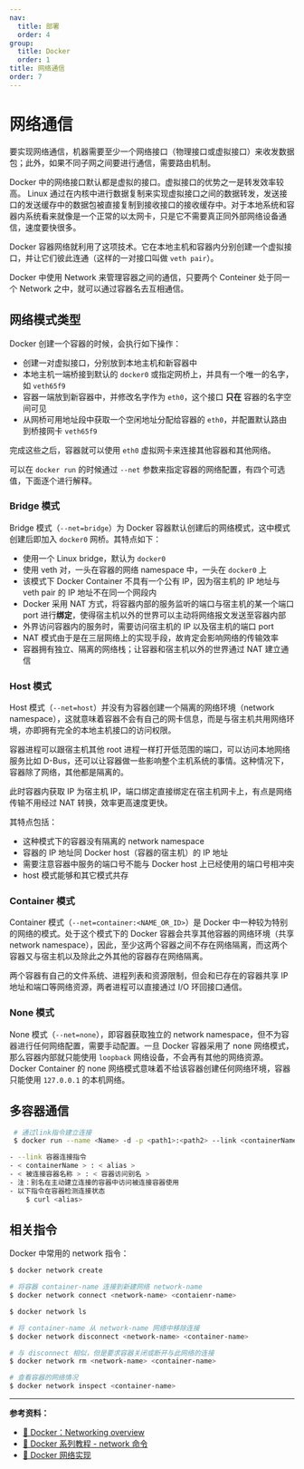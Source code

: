 ```yaml
---
nav:
  title: 部署
  order: 4
group:
  title: Docker
  order: 1
title: 网络通信
order: 7
---
```


# 网络通信

要实现网络通信，机器需要至少一个网络接口（物理接口或虚拟接口）来收发数据包；此外，如果不同子网之间要进行通信，需要路由机制。

Docker 中的网络接口默认都是虚拟的接口。虚拟接口的优势之一是转发效率较高。 Linux 通过在内核中进行数据复制来实现虚拟接口之间的数据转发，发送接口的发送缓存中的数据包被直接复制到接收接口的接收缓存中。对于本地系统和容器内系统看来就像是一个正常的以太网卡，只是它不需要真正同外部网络设备通信，速度要快很多。

Docker 容器网络就利用了这项技术。它在本地主机和容器内分别创建一个虚拟接口，并让它们彼此连通（这样的一对接口叫做 `veth pair`）。

Docker 中使用 Network 来管理容器之间的通信，只要两个 Conteiner 处于同一个 Network 之中，就可以通过容器名去互相通信。

## 网络模式类型

Docker 创建一个容器的时候，会执行如下操作：

- 创建一对虚拟接口，分别放到本地主机和新容器中
- 本地主机一端桥接到默认的 `docker0` 或指定网桥上，并具有一个唯一的名字，如 `veth65f9`
- 容器一端放到新容器中，并修改名字作为 `eth0`，这个接口 **只在** 容器的名字空间可见
- 从网桥可用地址段中获取一个空闲地址分配给容器的 `eth0`，并配置默认路由到桥接网卡 `veth65f9`

完成这些之后，容器就可以使用 `eth0` 虚拟网卡来连接其他容器和其他网络。

可以在 `docker run` 的时候通过 `--net` 参数来指定容器的网络配置，有四个可选值，下面逐个进行解释。

### Bridge 模式

Bridge 模式（`--net=bridge`）为 Docker 容器默认创建后的网络模式，这中模式创建后即加入 `docker0` 网桥。其特点如下：

- 使用一个 Linux bridge，默认为 `docker0`
- 使用 veth 对，一头在容器的网络 namespace 中，一头在 `docker0` 上
- 该模式下 Docker Container 不具有一个公有 IP，因为宿主机的 IP 地址与 veth pair 的 IP 地址不在同一个网段内
- Docker 采用 NAT 方式，将容器内部的服务监听的端口与宿主机的某一个端口 port 进行**绑定**，使得宿主机以外的世界可以主动将网络报文发送至容器内部
- 外界访问容器内的服务时，需要访问宿主机的 IP 以及宿主机的端口 port
- NAT 模式由于是在三层网络上的实现手段，故肯定会影响网络的传输效率
- 容器拥有独立、隔离的网络栈；让容器和宿主机以外的世界通过 NAT 建立通信

### Host 模式

Host 模式（`--net=host`）并没有为容器创建一个隔离的网络环境（network namespace），这就意味着容器不会有自己的网卡信息，而是与宿主机共用网络环境，亦即拥有完全的本地主机接口的访问权限。

容器进程可以跟宿主机其他 root 进程一样打开低范围的端口，可以访问本地网络服务比如 D-Bus，还可以让容器做一些影响整个主机系统的事情。这种情况下，容器除了网络，其他都是隔离的。

此时容器内获取 IP 为宿主机 IP，端口绑定直接绑定在宿主机网卡上，有点是网络传输不用经过 NAT 转换，效率更高速度更快。

其特点包括：

- 这种模式下的容器没有隔离的 network namespace
- 容器的 IP 地址同 Docker host（容器的宿主机）的 IP 地址
- 需要注意容器中服务的端口号不能与 Docker host 上已经使用的端口号相冲突
- host 模式能够和其它模式共存

### Container 模式

Container 模式（`--net=container:<NAME_OR_ID>`）是 Docker 中一种较为特别的网络的模式。处于这个模式下的 Docker 容器会共享其他容器的网络环境（共享 network namespace），因此，至少这两个容器之间不存在网络隔离，而这两个容器又与宿主机以及除此之外其他的容器存在网络隔离。

两个容器有自己的文件系统、进程列表和资源限制，但会和已存在的容器共享 IP 地址和端口等网络资源，两者进程可以直接通过 I/O 环回接口通信。

### None 模式

None 模式（`--net=none`），即容器获取独立的 network namespace，但不为容器进行任何网络配置，需要手动配置。一旦 Docker 容器采用了 none 网络模式，那么容器内部就只能使用 `loopback` 网络设备，不会再有其他的网络资源。Docker Container 的 none 网络模式意味着不给该容器创建任何网络环境，容器只能使用 `127.0.0.1` 的本机网络。

## 多容器通信


```bash
 # 通过link指令建立连接
 $ docker run --name <Name> -d -p <path1>:<path2> --link <containerName>:<alias> <containerName:tag/imageID>

- --link 容器连接指令
- < containerName > : < alias >
- < 被连接容器名称 > : < 容器访问别名 >
- 注：别名在主动建立连接的容器中访问被连接容器使用
- 以下指令在容器检测连接状态
    $ curl <alias>
```


## 相关指令

Docker 中常用的 network 指令：

```bash
$ docker network create

# 将容器 container-name 连接到新建网络 network-name
$ docker network connect <network-name> <contaienr-name>

$ docker network ls

# 将 container-name 从 network-name 网络中移除连接
$ docker network disconnect <network-name> <container-name>

# 与 disconnect 相似，但是要求容器关闭或断开与此网络的连接
$ docker network rm <network-name> <container-name>

# 查看容器的网络情况
$ docker network inspect <container-name>
```

---

**参考资料：**

- [📖 Docker：Networking overview](https://docs.docker.com/network/)
- [📝 Docker 系列教程 - network 命令](https://www.jianshu.com/p/9ea182393c0e)
- [📝 Docker 网络实现](https://www.cnblogs.com/zzsdream/p/11193096.html)